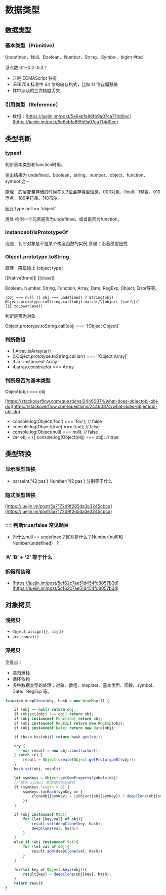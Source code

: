 # 数据类型

## 数据类型

### 基本类型（Primitive）

Undefined、Null、Boolean、Number、String、Symbol、bigint \#tbd

浮点数 0.1+0.2=0.3？

* 非是 ECMAScript 独有
* IEEE754 标准中 64 位的储存格式，比如 11 位存偏移值
* 其中涉及的三次精度丢失

### 引用类型（Reference）

* 数组：[https://juejin.im/post/5e6ebfa86fb9a07ca714d0ec](https://juejin.im/post/5e6ebfa86fb9a07ca714d0ec)

## 类型判断

### typeof

判断基本类型和function时用。

输出结果为 undefined、boolean、string、number、object、function、symbol 之一

原理：底层变量存储的时候在头3位会存类型信息，000对象，0null，1整数，010浮点，100字符串，110布尔。

因此 type null == 'object'

用处 检测一个元素是否为undefined，或者是否为function。

### instanceof/isPrototypeOf

用途：判断对象是不是某个构造函数的实例 原理：沿着原型链找

### Object.prototype.toString

原理：降级输出 \[object type\]

\[\[NativeBrand\]\] \[\[class\]\]

Boolean, Number, String, Function, Array, Date, RegExp, Object, Error等等。

```text
(obj === null || obj === undefined) ? String(obj) : Object.prototype.toString.call(obj).match(/\[object (\w+)\]/)[1].toLowerCase()
```

判断是否为对象

Object.prototype.toString.call\(obj\) === '\[Object Object\]'

### 判断数组

* 1.Array.isArray\(arr\) 
* 2.Object.prototype.toString.call\(arr\) === '\[Object Array\]'
* 3.arr instanceof Array
* 4.array.constructor === Array

### 判断是否为基本类型

Object\(obj\) === obj

[https://stackoverflow.com/questions/24460874/what-does-objectobj-obj-do](https://stackoverflow.com/questions/24460874/what-does-objectobj-obj-do)

* console.log\(Object\('foo'\) === 'foo'\); // false
* console.log\(Object\(true\) === true\);  // false
* console.log\(Object\(null\) === null\);  // false
* var obj = {};console.log\(Object\(obj\) === obj\);   // true

## 类型转换

### 显示类型转换

* parseInt\(‘42 pas’\) Number\(‘42 pas’\) 分别等于什么

### 隐式类型转换

[https://juejin.im/post/5a7172d9f265da3e3245cbca](https://juejin.im/post/5a7172d9f265da3e3245cbca)

### == 判断true/false 常见题目

* 为什么null == undefined？区别是什么？Number\(null\)和Number\(undefined）？

### ‘A’ ‘B’ + ‘2’ 等于什么

### 拆箱和装箱

* [https://juejin.im/post/5cf62c7ae51d454fd8057b3d](https://juejin.im/post/5cf62c7ae51d454fd8057b3d)

## 对象拷贝

### 浅拷贝

* `Object.assign({}, obj1)`
* `arr.concat()`

### 深拷贝

注意点：

* 递归爆栈
* 循环依赖
* 多种数据类型的处理：对象、数组、map/set、基本类型、函数、symbol、Date、RegExp 等。

```javascript
function deepClone(obj, hash = new WeakMap()) {

    if (obj == null) return obj;
    if (Object(obj) !== obj) return obj;
    if (obj instanceof Function) return obj;
    if (obj instanceof RegExp) return new RegExp(obj); 
    if (obj instanceof Date) return new Date(obj);

    if (hash.has(obj)) return hash.get(obj);

    try {
        var result = new obj.constructor();
    } catch (e) {
        result = Object.create(Object.getPrototypeOf(obj));
    }
    hash.set(obj, result)

    let symKeys = Object.getOwnPropertySymbols(obj)
    // 拷贝 Symbol 类型键对应的属性
    if (symKeys.length > 0) {
        symKeys.forEach(symKey => {
            cloneObj[symKey] = isObject(obj[symKey]) ? deepClone(obj[symKey], hash) : obj[symKey]
        })
    }

    if (obj instanceof Map){
        for (let [key,val] of obj){
            result.set(deepClone(key, hash),
            deepClone(val, hash))
        }
    }
    else if (obj instanceof Set){
        for (let val of obj){
            result.add(deepClone(val, hash))
        }
    }

    for(let key of Object.keys(obj)){    
        result[key] = deepClone(obj[key], hash);
    }
    return result
}
```

